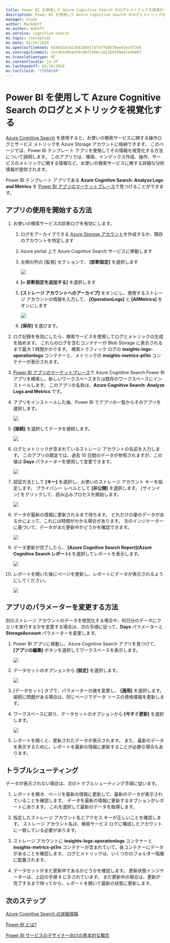 ```yaml
---
title: Power BI を使用して Azure Cognitive Search のログとメトリックを視覚化する
description: Power BI を使用して Azure Cognitive Search のログとメトリックを視覚化する
manager: eladz
author: MarkHeff
ms.author: maheff
ms.service: cognitive-search
ms.topic: conceptual
ms.date: 02/24/2020
ms.openlocfilehash: 618033e24236d26601fafaf7b0678ee83ec973e8
ms.sourcegitcommit: 2ec4b3d0bad7dc0071400c2a2264399e4fe34897
ms.translationtype: HT
ms.contentlocale: ja-JP
ms.lasthandoff: 03/28/2020
ms.locfileid: "77650158"
---
```

# <a name="visualize-azure-cognitive-search-logs-and-metrics-with-power-bi"></a>Power BI を使用して Azure Cognitive Search のログとメトリックを視覚化する
[Azure Cognitive Search](https://docs.microsoft.com/azure/search/search-what-is-azure-search) を使用すると、お使いの検索サービスに関する操作ログとサービス メトリックを Azure Storage アカウントに格納できます。 このページでは、Power BI テンプレート アプリを使用してその情報を視覚化する方法について説明します。 このアプリでは、検索、インデックス作成、操作、サービスのメトリックに関する情報など、お使いの検索サービスに関する詳細な分析情報が提供されます。

Power BI テンプレート アプリである **Azure Cognitive Search: Analyze Logs and Metrics** を [Power BI アプリのマーケットプレース](https://appsource.microsoft.com/marketplace/apps)で見つけることができます。

## <a name="how-to-get-started-with-the-app"></a>アプリの使用を開始する方法
1. お使いの検索サービスの診断ログを有効にします。
    1. ログをアーカイブできる [Azure Storage アカウント](https://docs.microsoft.com/azure/storage/common/storage-quickstart-create-account)を作成するか、既存のアカウントを特定します
    1. Azure portal 上で Azure Cognitive Search サービスに移動します
    1. 左側の列の [監視] セクションで、 **[診断設定]** を選択します

        ![](media/search-monitor-logs-powerbi/diagnostic-settings.png)

    1. **[+ 診断設定を追加する]** を選択します
    1. **[ストレージ アカウントへのアーカイブ]** をオンにし、使用するストレージ アカウントの情報を入力して、 **[OperationLogs]** と **[AllMetrics]** をオンにします

        ![](media/search-monitor-logs-powerbi/add-diagnostic-setting.png)
    1. **[保存]** を選びます。

1. ログ記録を有効にしたら、検索サービスを使用してログとメトリックの生成を始めます。 これらのログを含むコンテナーが Blob Storage に表示されるまで最大 1 時間かかります。 検索トラフィック ログの **insights-logs-operationlogs** コンテナーと、メトリックの **insights-metrics-pt1m** コンテナーが表示されます。

1. [Power BI アプリのマーケットプレース](https://appsource.microsoft.com/marketplace/apps)で Azure Cognitive Search Power BI アプリを検索し、新しいワークスペースまたは既存のワークスペースにインストールします。 このアプリの名称は、**Azure Cognitive Search: Analyze Logs and Metrics** です。

1. アプリをインストールした後、Power BI でアプリの一覧からそのアプリを選択します。

    ![](media/search-monitor-logs-powerbi/azure-search-app-tile.png)

1. **[接続]** を選択してデータを接続します。

    ![](media/search-monitor-logs-powerbi/get-started-with-your-new-app.png)

1. ログとメトリックが含まれているストレージ アカウントの名前を入力します。 このアプリの既定では、過去 10 日間のデータが参照されますが、この値は **Days** パラメーターを使用して変更できます。

    ![](media/search-monitor-logs-powerbi/connect-to-storage-account.png)

1. 認証方法として **[キー]** を選択し、お使いのストレージ アカウント キーを指定します。 プライバシー レベルとして **[非公開]** を選択します。 [サインイン] をクリックして、読み込みプロセスを開始します。

    ![](media/search-monitor-logs-powerbi/connect-to-storage-account-step-two.png)

1. データが最新の情報に更新されるまで待ちます。 どれだけの量のデータがあるかによって、これには時間がかかる場合があります。 次のインジケーターに基づいて、データがまだ更新中かどうかを確認できます。

    ![](media/search-monitor-logs-powerbi/workspace-view-refreshing.png)

1. データ更新が完了したら、 **[Azure Cognitive Search Report]\(Azure Cognitive Search レポート\)** を選択してレポートを表示します。

    ![](media/search-monitor-logs-powerbi/workspace-view-select-report.png)

1. レポートを開いた後にページを更新し、レポートにデータが表示されるようにしてください。

    ![](media/search-monitor-logs-powerbi/powerbi-search.png)

## <a name="how-to-change-the-app-parameters"></a>アプリのパラメーターを変更する方法
別のストレージ アカウントのデータを視覚化する場合や、何日分のデータにクエリを実行するかを変更する場合は、次の手順に従って、**Days** パラメーターと **StorageAccount** パラメーターを変更します。

1. Power BI アプリに移動し、Azure Cognitive Search アプリを見つけて、 **[アプリの編集]** ボタンを選択してワークスペースを表示します。

    ![](media/search-monitor-logs-powerbi/azure-search-app-tile-edit.png)

1. データセットのオプションから **[設定]** を選択します。

    ![](media/search-monitor-logs-powerbi/workspace-view-select-settings.png)

1. [データセット] タブで、パラメーターの値を変更し、 **[適用]** を選択します。 接続に問題がある場合は、同じページでデータ ソースの資格情報を更新します。

1. ワークスペースに戻り、データセットのオプションから **[今すぐ更新]** を選択します。

    ![](media/search-monitor-logs-powerbi/workspace-view-select-refresh-now.png)

1. レポートを開くと、更新されたデータが表示されます。 また、最新のデータを表示するために、レポートを最新の情報に更新することが必要な場合もあります。

## <a name="troubleshooting"></a>トラブルシューティング
データが表示されない場合は、次のトラブルシューティング手順に従います。

1. レポートを開き、ページを最新の情報に更新して、最新のデータが表示されていることを確認します。 データを最新の情報に更新するオプションがレポートにあります。 これを選択して最新のデータを取得します。

1. 指定したストレージ アカウント名とアクセス キーが正しいことを確認します。 ストレージ アカウント名は、検索サービス ログに構成したアカウントに一致している必要があります。

1. ストレージ アカウントに **insights-logs-operationlogs** コンテナーと **insights-metrics-pt1m** コンテナーが含まれていて、各コンテナーにデータがあることを確認します。 ログとメトリックは、いくつかのフォルダー階層に配置されます。

1. データセットがまだ更新中であるかどうかを確認します。 更新状態インジケーターは、上記の手順 8 に示されています。 まだ更新中の場合は、更新が完了するまで待ってから、レポートを開いて最新の状態に更新します。

## <a name="next-steps"></a>次のステップ
[Azure Cognitive Search の詳細情報](https://docs.microsoft.com/azure/search/)

[Power BI とは?](https://docs.microsoft.com/power-bi/fundamentals/power-bi-overview)

[Power BI サービスのデザイナー向けの基本的な概念](https://docs.microsoft.com/power-bi/service-basic-concepts)